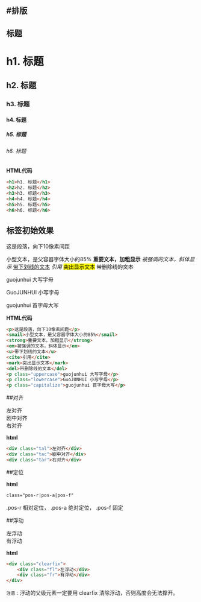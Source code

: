 #排版
------------------------------

## 标题

<div class="docs-example">
    <h1>h1. 标题</h1>
    <h2>h2. 标题</h2>
    <h3>h3. 标题</h3>
    <h4>h4. 标题</h4>
    <h5>h5. 标题</h5>
    <h6>h6. 标题</h6>
</div>


**HTML代码**
```html
<h1>h1. 标题</h1>
<h2>h2. 标题</h2>
<h3>h3. 标题</h3>
<h4>h4. 标题</h4>
<h5>h5. 标题</h5>
<h6>h6. 标题</h6>
```


## 标签初始效果

<div class="docs-example">
    <p>这是段落，向下10像素间距</p>
    <smail>小型文本，是父容器字体大小的85%</smail>
    <strong>重要文本，加粗显示</strong>
    <em>被强调的文本，斜体显示</em>
    <u>带下划线的文本</u>
    <cite>引用</cite>
    <mark>突出显示文本</mark>
    <del>带删除线的文本</del>
    <p class="uppercase">guojunhui 大写字母</p>
    <p class="lowercase">GuoJUNHUI 小写字母</p>
    <p class="capitalize">guojunhui 首字母大写</p>
</div>


**HTML代码**
```html
<p>这是段落，向下10像素间距</p>
<smail>小型文本，是父容器字体大小的85%</smail>
<strong>重要文本，加粗显示</strong>
<em>被强调的文本，斜体显示</em>
<u>带下划线的文本</u>
<cite>引用</cite>
<mark>突出显示文本</mark>
<del>带删除线的文本</del>
<p class="uppercase">guojunhui 大写字母</p>
<p class="lowercase">GuoJUNHUI 小写字母</p>
<p class="capitalize">guojunhui 首字母大写</p>
```


##对齐
  
<div class="docs-example">
  <div class="tal">左对齐</div>
  <div class="tac">剧中对齐</div>
  <div class="tar">右对齐</div>
</div>

**html**   
```html
<div class="tal">左对齐</div>
<div class="tac">剧中对齐</div>
<div class="tar">右对齐</div>
```


##定位

**html**
```html
class="pos-r|pos-a|pos-f"
```

.pos-r 相对定位， .pos-a 绝对定位， .pos-f 固定

##浮动

<div class="docs-example">
    <div class="clearfix">
        <div class="fl">左浮动</div>
        <div class="fr">有浮动</div>
    </div>
</div>

**html**
```html
<div class="clearfix">
    <div class="fl">左浮动</div>
    <div class="fr">有浮动</div>
</div>
```

`注意：`浮动的父级元素一定要用 clearfix 清除浮动，否则高度会无法撑开。